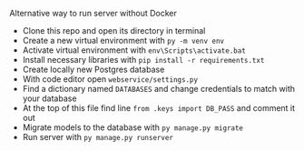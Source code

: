 Alternative way to run server without Docker

- Clone this repo and open its directory in terminal
- Create a new virtual environment with `py -m venv env`
- Activate virtual environment with `env\Scripts\activate.bat`
- Install necessary libraries with `pip install -r requirements.txt`
- Create locally new Postgres database
- With code editor open `webservice/settings.py`
- Find a dictionary named `DATABASES` and change credentials to match with your database
- At the top of this file find line `from .keys import DB_PASS` and comment it out
- Migrate models to the database with `py manage.py migrate`
- Run server with `py manage.py runserver`